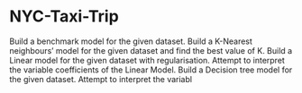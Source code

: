 # NYC-Taxi-Trip
Build a benchmark model for the given dataset. Build a K-Nearest neighbours’ model for the given dataset and find the best value of K. Build a Linear model for the given dataset with regularisation. Attempt to interpret the variable coefficients of the Linear Model. Build a Decision tree model for the given dataset. Attempt to interpret the variabl
